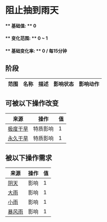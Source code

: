 # 阻止抽到雨天  
#### ** 基础值: ** 0   
#### ** 变化范围: ** 0 ~ 1  
#### ** 基础变化率: ** 0 / 每15分钟  
## 阶段  
范围  |  名称  |  描述  |  影响状态  |  影响动作  
----  |  ----  |  ----  |  ----  |  ----  
## 可被以下操作改变  
来源  |  操作  |  值  
----  |  ----  |  ----  
[极度干旱](Pk_1_ExtremeDrought.md)  |  特质影响  |  1  
[永久干旱](Pk_1_FinalDrought.md)  |  特质影响  |  1  
## 被以下操作需求  
来源  |  操作  |  值  
----  |  ----  |  ----  
[阴天](TropicalIsland_Cloudy.md)  |  影响  |  1  
[大雨](TropicalIsland_HeavyRain.md)  |  影响  |  1  
[小雨](TropicalIsland_LightRain.md)  |  影响  |  1  
[暴风雨](TropicalIsland_Storm.md)  |  影响  |  1  


<script>document.title="阻止抽到雨天 - 卡牌生存百科 Card Survival Wiki";</script>